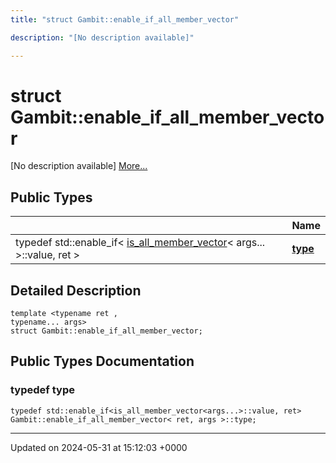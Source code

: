 ```yaml
---
title: "struct Gambit::enable_if_all_member_vector"

description: "[No description available]"

---
```


# struct Gambit::enable_if_all_member_vector



[No description available] [More...](#detailed-description)

## Public Types

|                | Name           |
| -------------- | -------------- |
| typedef std::enable_if< [is_all_member_vector](/documentation/code/classes/structgambit_1_1is__all__member__vector/)< args... >::value, ret > | **[type](/documentation/code/classes/structgambit_1_1enable__if__all__member__vector/#typedef-type)**  |

## Detailed Description

```
template <typename ret ,
typename... args>
struct Gambit::enable_if_all_member_vector;
```

## Public Types Documentation

### typedef type

```
typedef std::enable_if<is_all_member_vector<args...>::value, ret> Gambit::enable_if_all_member_vector< ret, args >::type;
```


-------------------------------

Updated on 2024-05-31 at 15:12:03 +0000